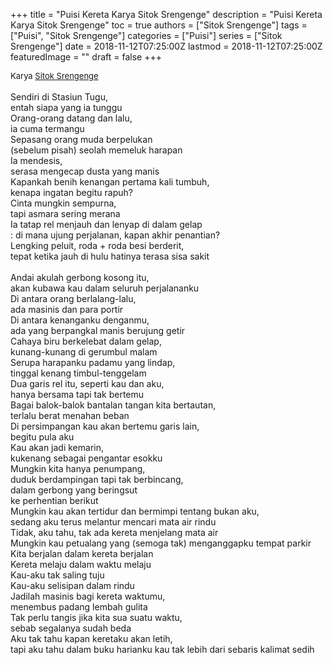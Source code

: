 +++
title = "Puisi Kereta Karya Sitok Srengenge"
description = "Puisi Kereta Karya Sitok Srengenge"
toc = true
authors = ["Sitok Srengenge"]
tags = ["Puisi", "Sitok Srengenge"]
categories = ["Puisi"]
series = ["Sitok Srengenge"]
date = 2018-11-12T07:25:00Z
lastmod = 2018-11-12T07:25:00Z
featuredImage = ""
draft = false
+++

<div style="text-align: justify;">
<div style="font-size: small;">Karya <a href="/authors/sitok-srengenge/" target="_blank">Sitok Srengenge</a></div><br />
Sendiri di Stasiun Tugu,<br />entah siapa yang ia tunggu<br />Orang-orang datang dan lalu,<br />ia cuma termangu<br />Sepasang orang muda berpelukan<br />(sebelum pisah) seolah memeluk harapan<br />Ia mendesis,<br />serasa mengecap dusta yang manis<br />Kapankah benih kenangan pertama kali tumbuh,<br />kenapa ingatan begitu rapuh?<br />Cinta mungkin sempurna,<br />tapi asmara sering merana<br />Ia tatap rel menjauh dan lenyap di dalam gelap<br />: di mana ujung perjalanan, kapan akhir penantian?<br />Lengking peluit, roda + roda besi berderit,<br />tepat ketika jauh di hulu hatinya terasa sisa sakit<br /><br />Andai akulah gerbong kosong itu,<br />akan kubawa kau dalam seluruh perjalananku<br />Di antara orang berlalang-lalu,<br />ada masinis dan para portir<br />Di antara kenanganku denganmu,<br />ada yang berpangkal manis berujung getir<br />Cahaya biru berkelebat dalam gelap,<br />kunang-kunang di gerumbul malam<br />Serupa harapanku padamu yang lindap,<br />tinggal kenang timbul-tenggelam<br />Dua garis rel itu, seperti kau dan aku,<br />hanya bersama tapi tak bertemu<br />Bagai balok-balok bantalan tangan kita bertautan,<br />terlalu berat menahan beban<br />Di persimpangan kau akan bertemu garis lain,<br />begitu pula aku<br />Kau akan jadi kemarin,<br />kukenang sebagai pengantar esokku<br />Mungkin kita hanya penumpang,<br />duduk berdampingan tapi tak berbincang,<br />dalam gerbong yang beringsut<br />ke perhentian berikut<br />Mungkin kau akan tertidur dan bermimpi tentang bukan aku,<br />sedang aku terus melantur mencari mata air rindu<br />Tidak, aku tahu, tak ada kereta menjelang mata air<br />Mungkin kau petualang yang (semoga tak) menganggapku tempat parkir<br />Kita berjalan dalam kereta berjalan<br />Kereta melaju dalam waktu melaju<br />Kau-aku tak saling tuju<br />Kau-aku selisipan dalam rindu<br />Jadilah masinis bagi kereta waktumu,<br />menembus padang lembah gulita<br />Tak perlu tangis jika kita sua suatu waktu,<br />sebab segalanya sudah beda<br />Aku tak tahu kapan keretaku akan letih,<br />tapi aku tahu dalam buku harianku kau tak lebih dari sebaris kalimat sedih</div>
